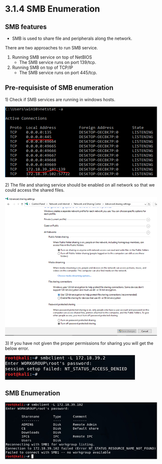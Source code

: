 # 3.1.4 SMB Enumeration

## SMB features

* SMB is used to share file and peripherals along the network.

There are two approaches to run SMB service.

1. Running SMB service on top of NetBIOS
   * The SMB service runs on port 139/tcp.
2. Running SMB on top of TCP/IP
   * The SMB service runs on port 445/tcp.

## Pre-requisiste of SMB enumeration

1\) Check if SMB services are running in windows hosts.

![](../../.gitbook/assets/image-33.png)

2\) The file and sharing service should be enabled on all network so that we could access the shared  files.

![](../../.gitbook/assets/image-16.png)

3\) If you have not given the proper permissions for sharing you will get the below error.

![](../../.gitbook/assets/image-40.png)

## SMB Enumeration

![](../../.gitbook/assets/image-74.png)

